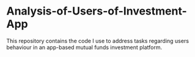 # Analysis-of-Users-of-Investment-App
This repository contains the code I use to address tasks regarding users behaviour in an app-based mutual funds investment platform.
